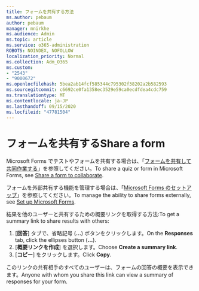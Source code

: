 ```yaml
---
title: フォームを共有する方法
ms.author: pebaum
author: pebaum
manager: mnirkhe
ms.audience: Admin
ms.topic: article
ms.service: o365-administration
ROBOTS: NOINDEX, NOFOLLOW
localization_priority: Normal
ms.collection: Adm_O365
ms.custom:
- "2543"
- "9000672"
ms.openlocfilehash: 5bea2ab14fcf585344c795302f38202a2b582593
ms.sourcegitcommit: c6692ce0fa1358ec3529e59ca0ecdfdea4cdc759
ms.translationtype: MT
ms.contentlocale: ja-JP
ms.lasthandoff: 09/15/2020
ms.locfileid: "47781504"
---
```

# <a name="share-a-form"></a><span data-ttu-id="a0625-102">フォームを共有する</span><span class="sxs-lookup"><span data-stu-id="a0625-102">Share a form</span></span>

<span data-ttu-id="a0625-103">Microsoft Forms でテストやフォームを共有する場合は、「[フォームを共有して共同作業する](https://support.office.com/article/Share-a-form-to-collaborate-d5bb5cf0-8401-4c15-bb8c-8e108cd7e69b)」を参照してください。</span><span class="sxs-lookup"><span data-stu-id="a0625-103">To share a quiz or form in Microsoft Forms, see [Share a form to collaborate](https://support.office.com/article/Share-a-form-to-collaborate-d5bb5cf0-8401-4c15-bb8c-8e108cd7e69b).</span></span>

<span data-ttu-id="a0625-104">フォームを外部共有する機能を管理する場合は、「[Microsoft Forms のセットアップ](https://support.office.com/article/set-up-microsoft-forms-cc52287a-4550-464d-9a1b-457bf9df2240)」を参照してください。</span><span class="sxs-lookup"><span data-stu-id="a0625-104">To manage the ability to share forms externally, see [Set up Microsoft Forms](https://support.office.com/article/set-up-microsoft-forms-cc52287a-4550-464d-9a1b-457bf9df2240).</span></span> 

<span data-ttu-id="a0625-105">結果を他のユーザーと共有するための概要リンクを取得する方法:</span><span class="sxs-lookup"><span data-stu-id="a0625-105">To get a summary link to share results with others:</span></span>

1. <span data-ttu-id="a0625-106">[**回答**] タブで、省略記号 (**...**) ボタンをクリックします。</span><span class="sxs-lookup"><span data-stu-id="a0625-106">On the **Responses** tab, click the ellipses button (**...**).</span></span>
3. <span data-ttu-id="a0625-107">[**概要リンクを作成**] を選択します。</span><span class="sxs-lookup"><span data-stu-id="a0625-107">Choose **Create a summary link**.</span></span>
4. <span data-ttu-id="a0625-108">[**コピー**] をクリックします。</span><span class="sxs-lookup"><span data-stu-id="a0625-108">Click **Copy**.</span></span>

<span data-ttu-id="a0625-109">このリンクの共有相手のすべてのユーザーは、フォームの回答の概要を表示できます。</span><span class="sxs-lookup"><span data-stu-id="a0625-109">Anyone with whom you share this link can view a summary of responses for your form.</span></span>